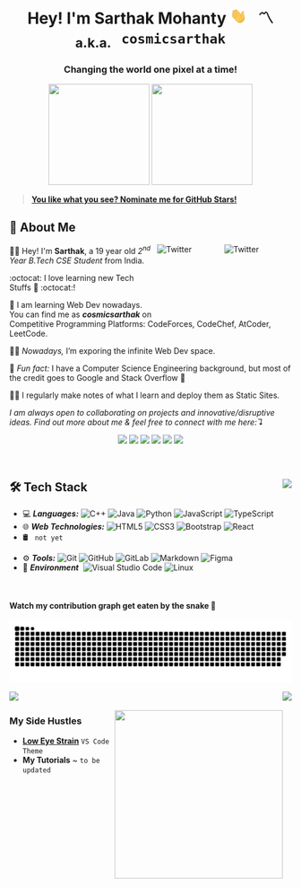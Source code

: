 <div align="center">

# Hey! I'm Sarthak Mohanty <a href="https://github.com/cosmicsarthak#hey-im-sarthak-mohanty----%EF%B8%8F--aka----cosmicsarthak" ><img src="https://github.com/cosmicsarthak/cosmicsarthak/blob/main/assets/wave.gif" width="30px"></a> &nbsp;  〽️ <sub> a.k.a. </sub>  &nbsp; `cosmicsarthak`

</div>


<h3 align="center">Changing the world one pixel at a time!</h2>

<p align="center"> <img src="https://octodex.github.com/images/daftpunktocat-thomas.gif" height="180px" width="180px"> <img src="https://octodex.github.com/images/daftpunktocat-guy.gif" height="180px" width="180px"> </p>

> [**You like what you see? Nominate me for GitHub Stars!**](https://stars.github.com/nominate/)

## :wave: About Me

<a href="https://twitter.com/cosmicsarthak" target="__blank"><img src="https://cdn2.iconfinder.com/data/icons/social-media-2199/64/social_media_isometric_6-twitter-512.png" height="120px" width="120px" alt="Twitter" align="right"></a><a href="https://www.linkedin.com/in/cosmicsarthak/" target="__blank"><img src="https://cdn2.iconfinder.com/data/icons/social-media-2199/64/social_media_isometric_14-linkedin-512.png" height="120px" width="120px" alt="Twitter" align="right"></a>
👩‍🎓 Hey!  I'm **Sarthak**, a 19 year old *2<sup>nd</sup> Year B.Tech CSE Student* from India.

:octocat: I love learning new Tech Stuffs 💖 :octocat:!

🥳 I am learning Web Dev nowadays. You can find me as **_cosmicsarthak_** on Competitive Programming Platforms: CodeForces, CodeChef, AtCoder, LeetCode.

👩‍💻 _Nowadays,_ I’m exporing the infinite Web Dev space.

🌟 _Fun fact:_ I have a Computer Science Engineering background, but most of the credit goes to Google and Stack Overflow 🤯

✍🏻 I regularly make notes of what I learn and deploy them as Static Sites.

_I am always open to collaborating on projects and innovative/disruptive ideas. Find out more about me & feel free to connect with me here:↴_

<p align="center">
  <a href="https://sarthak.hustlers.dev" target="_blank"><img height="25" src = "https://img.shields.io/badge/💫 sarthak.hustlers.dev-fc006d?style=plastic&logo=__&logoColor=white"></a>
  <a href="mailto:sarthakmohanty200@gmail.com" target="_blank"><img height="25" src = "https://img.shields.io/badge/sarthakmohanty200@gmail.com-ff5500?&plastic&logo=gmail&logoColor=white"></a>
  <a href="https://twitter.com/cosmicsarthak" target="_blank"><img height="25" src = "https://img.shields.io/badge/-cosmicsarthak-00acee?style=plastic&logo=Twitter&logoColor=white"></a>
  <a href="https://linkedin.com/in/cosmicsarthak" target="_blank"><img height="25" src = "https://img.shields.io/badge/-cosmicsarthak-0e76a8?style=plastic&logo=Linkedin&logoColor=white"></a>
  <a href="https://t.me/cosmicsarthak" target="_blank"><img height="25" src = "https://img.shields.io/badge/-cosmicsarthak-00fbff?style=plastic&logo=Telegram&logoColor=white"></a>
  <a href="https://instagram.com/cosmicsarthak" target="_blank"><img height="25" src = "https://img.shields.io/badge/-@cosmicsarthak-e100ff?style=plastic&logo=Instagram&logoColor=white"></a>
</p>
  
<br />


<section>

<!-- <p> <img src="https://octodex.github.com/images/Fintechtocat.png" height="220px" width="220px" align="right"></p> -->
<a href="https://www.linkedin.com/in/cosmicsarthak"><img src="https://github-readme-stats.vercel.app/api/top-langs/?username=cosmicsarthak&hide=html&hide_title=true&hide_border=true&layout=compact&langs_count=7&exclude_repo=comp426,Redventures-Movie-Quotes&text_color=000&icon_color=fff&bg_color=0,52fa5a,4dfcff,c64dff&theme=graywhite" height="160px" align="right"></a>

## 🛠 Tech Stack

- 💻 ***Languages:***
  ![C++](https://img.shields.io/badge/-C++-fc9700?style=flat&logo=C%2B%2B&logoColor=white)
  ![Java](https://img.shields.io/badge/-Java-03ba00?style=flat&logo=Java&logoColor=white)
  ![Python](https://img.shields.io/badge/-Python-fc00fc?style=flat&logo=python&logoColor=white)
  ![JavaScript](https://img.shields.io/badge/-JavaScript-f4fc00?style=flat&logo=javascript&logoColor=black)
  ![TypeScript](https://img.shields.io/badge/-TypeScript-007ACC?style=flat&logo=typescript&logoColor=white)
- 🌐 ***Web Technologies:***
  ![HTML5](https://img.shields.io/badge/-HTML5-E34F26?style=flat&logo=html5&logoColor=white)
  ![CSS3](https://img.shields.io/badge/-CSS3-1572B6?style=flat&logo=css3)
  ![Bootstrap](https://img.shields.io/badge/-Bootstrap-563D7C?style=flat&logo=bootstrap)
  ![React](https://img.shields.io/badge/-React-61DAFB?style=flat&logo=react&logoColor=black)
- 🛢 &nbsp;
  `not yet`
<!--   ![MySQL](https://img.shields.io/badge/-MySQL-333333?style=flat&logo=mysql)
  ![PostgreSQL](https://img.shields.io/badge/-PostgreSQL-333333?style=flat&logo=postgresql) -->
- ⚙️ ***Tools:***
  ![Git](https://img.shields.io/badge/-Git-black?style=flat&logo=git)
  ![GitHub](https://img.shields.io/badge/-GitHub-181717?style=flat&logo=github)
  ![GitLab](https://img.shields.io/badge/-GitLab-FCA121?style=flat&logo=gitlab)
  ![Markdown](https://img.shields.io/badge/-Markdown-96385f?style=flat&logo=markdown)
  ![Figma](https://img.shields.io/badge/-Figma-F24E1E?style=flat&logo=figma&logoColor=white)
- 🔧 ***Environment***&nbsp;
  ![Visual Studio Code](https://img.shields.io/badge/-VSCode-007ACC?style=flat-square&logo=visual-studio-code&logoColor=white)
  ![Linux](https://img.shields.io/badge/-Linux-FCC624?style=flat-square&logo=linux&logoColor=black)

</section> 
  
<br />
  
#### Watch my contribution graph get eaten by the snake 🐍


<!-- platane-->
  
  <a href="https://github.com/cosmicsarthak#watch-my-contribution-graph-get-eaten-by-the-snake-" >
<!-- ![cosmicsarthak snake](https://github.com/cosmicsarthak/cosmicsarthak/blob/output/github-contribution-grid-snake.svg) -->
  <img src="https://github.com/cosmicsarthak/cosmicsarthak/blob/output/github-contribution-grid-snake.svg">
  </a>
           
<br />

<section>

<!-- <img src="https://octodex.github.com/images/skatetocat.png" height="300px" width="300px" align="right"> -->


<a href="https://www.linkedin.com/in/cosmicsarthak"><img height="130px" align="right" src="http://github-readme-streak-stats.herokuapp.com?user=cosmicsarthak&theme=radical&hide_border=true&date_format=M%20j%5B%2C%20Y%5D" ></a>
  
<a href="https://www.linkedin.com/in/cosmicsarthak"><img height="130px" src="https://github-readme-stats.vercel.app/api?username=cosmicsarthak&hide_title=true&hide_border=true&show_icons=true&include_all_commits=true&count_private=true&line_height=21&text_color=000&icon_color=000&bg_color=0,ea6161,ffc64d,fffc4d,52fa5a&theme=graywhite" /></a>


<img src="https://octodex.github.com/images/skatetocat.png" height="300px" width="300px" align="right">

</section>

### My Side Hustles

- <u>**Low Eye Strain**</u> `VS Code Theme` 
- **My Tutorials** ~ `to be updated`


<!-- ![Visitor Badge](https://visitor-badge.laobi.icu/badge?page_id=cosmicsarthak.cosmicsarthak) -->

<!-- <br /> -->

<!-- ADVANCED STREAKS AND CONTRIBUTION MAPPERS -->
<!--
[![Sarthak's GitHub activity graph](https://activity-graph.herokuapp.com/graph?username=cosmicsarthak&theme=xcode)](https://git.io/cosmicsarthak)

<br />
<br />
[![GitHub Streak](http://github-readme-streak-stats.herokuapp.com?user=cosmicsarthak&theme=prussian&hide_border=true)](https://git.io/streak-stats)
<br />
<br />
icsarthak/cosmicsarthak/blob/output/github-contribution-grid-snake.svg">
98
  </a>
![Skyline](https://github.com/cosmicsarthak/cosmicsarthak/blob/master/github-metrics.svg)
  -->
  

